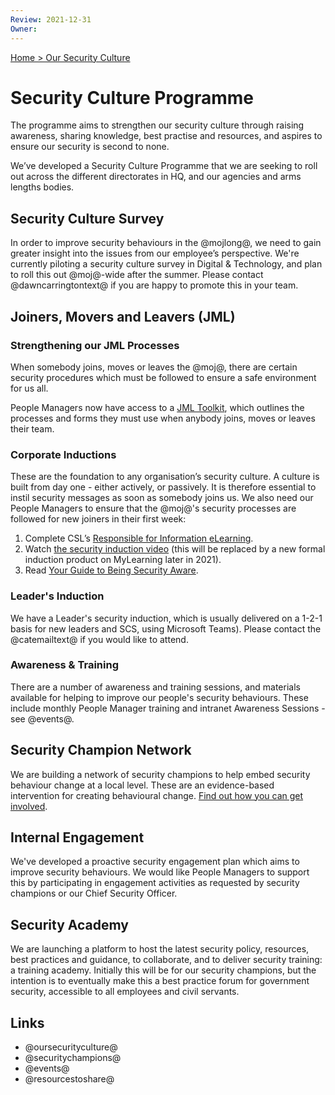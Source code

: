 ```yaml
---
Review: 2021-12-31
Owner:
---
```


[Home > Our Security Culture](security-culture-overview.md)

# Security Culture Programme

The programme aims to strengthen our security culture through raising awareness,
sharing knowledge, best practise and resources, and aspires to ensure our
security is second to none.

We’ve developed a Security Culture Programme that we are seeking to roll out
across the different directorates in HQ, and our agencies and arms lengths
bodies.

## Security Culture Survey

In order to improve security behaviours in the @mojlong@, we need to gain
greater insight into the issues from our employee’s perspective. We're currently
piloting a security culture survey in Digital &amp; Technology, and plan to roll
this out @moj@-wide after the summer. Please contact @dawncarringtontext@ if you
are happy to promote this in your team.

## Joiners, Movers and Leavers (JML)

### Strengthening our JML Processes

When somebody joins, moves or leaves the @moj@, there are certain security
procedures which must be followed to ensure a safe environment for us all.

People Managers now have access to a [JML Toolkit](https://intranet.justice.gov.uk/documents/2021/03/joiners-movers-leavers-toolkit.pdf),
which outlines the processes and forms they must use when anybody joins, moves
or leaves their team.

### Corporate Inductions

These are the foundation to any organisation’s security culture. A culture is
built from day one - either actively, or passively. It is therefore essential to
instil security messages as soon as somebody joins us. We also need our People
Managers to ensure that the @moj@'s security processes are followed for new
joiners in their first week:

1. Complete CSL’s [Responsible for Information eLearning](https://civilservicelearning.civilservice.gov.uk/user/login?destination=node/498964).
2. Watch [the security induction video](https://youtu.be/xpt-6ioa1nA) (this will be replaced by a new formal induction product on MyLearning later in 2021).
3. Read [Your Guide to Being Security Aware](https://intranet.justice.gov.uk/documents/2020/04/your-guide-to-being-security-aware.pdf).

### Leader's Induction

We have a Leader's security induction, which is usually delivered on a 1-2-1
basis for new leaders and SCS, using Microsoft Teams). Please contact the
@catemailtext@ if you would like to attend.

### Awareness & Training

There are a number of awareness and training sessions, and materials available
for helping to improve our people's security behaviours. These include monthly
People Manager training and intranet Awareness Sessions - see @events@.

## Security Champion Network

We are building a network of security champions to help embed security behaviour
change at a local level. These are an evidence-based intervention for creating
behavioural change. [Find out how you can get involved](security-champions.md).

## Internal Engagement

We've developed a proactive security engagement plan which aims to improve
security behaviours. We would like People Managers to support this by
participating in engagement activities as requested by security champions or our
Chief Security Officer.

## Security Academy

We are launching a platform to host the latest security policy, resources, best
practices and guidance, to collaborate, and to deliver security training: a
training academy. Initially this will be for our security champions, but the
intention is to eventually make this a best practice forum for government
security, accessible to all employees and civil servants.

## Links

- @oursecurityculture@
- @securitychampions@
- @events@
- @resourcestoshare@

